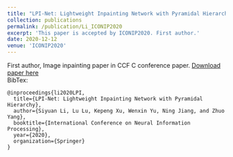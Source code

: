 ```yaml
---
title: "LPI-Net: Lightweight Inpainting Network with Pyramidal Hierarchy"
collection: publications
permalink: /publication/Li_ICONIP2020
excerpt: 'This paper is accepted by ICONIP2020. First author.'
date: 2020-12-12
venue: 'ICONIP2020'
---
```

First author, Image inpainting paper in CCF C conference paper.
[Download paper here](http://GuardSkill.github.io/files/Li_ICONIP2020.pdf)  
BibTex:  
```
@inproceedings{li2020LPI,
  title={LPI-Net: Lightweight Inpainting Network with Pyramidal Hierarchy},
  author={Siyuan Li, Lu Lu, Kepeng Xu, Wenxin Yu, Ning Jiang, and Zhuo Yang},
  booktitle={International Conference on Neural Information Processing},
  year={2020},
  organization={Springer}
}
```